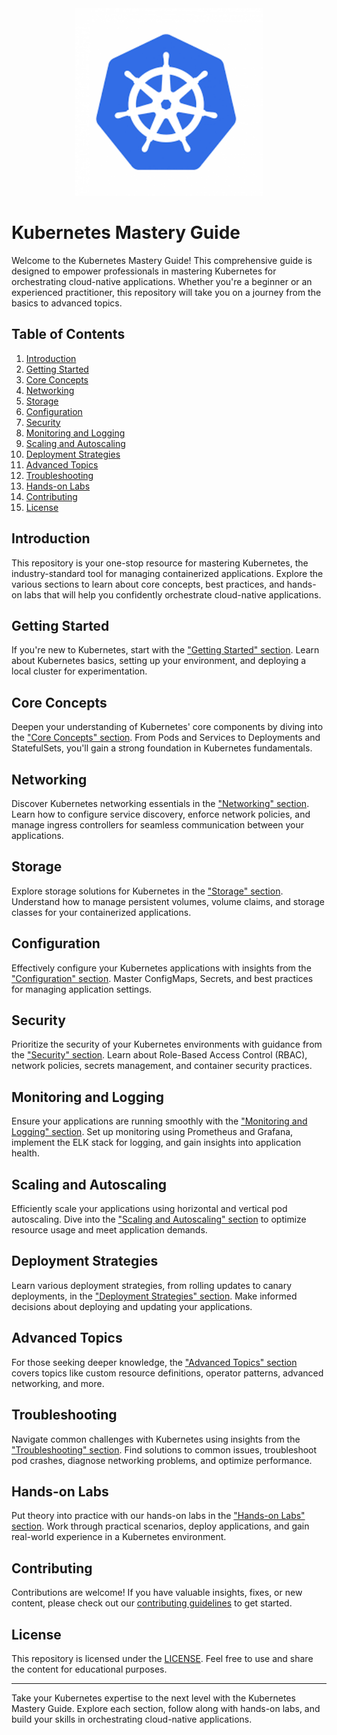 
<div align="center">
  <img src="images/kubernetes-logo.png" alt="Kubernetes Mastery Guide Logo" width="300" height="300">
</div>

# Kubernetes Mastery Guide

Welcome to the Kubernetes Mastery Guide! This comprehensive guide is designed to empower professionals in mastering Kubernetes for orchestrating cloud-native applications. Whether you're a beginner or an experienced practitioner, this repository will take you on a journey from the basics to advanced topics.

## Table of Contents

1. [Introduction](#introduction)
2. [Getting Started](#getting-started)
3. [Core Concepts](#core-concepts)
4. [Networking](#networking)
5. [Storage](#storage)
6. [Configuration](#configuration)
7. [Security](#security)
8. [Monitoring and Logging](#monitoring-and-logging)
9. [Scaling and Autoscaling](#scaling-and-autoscaling)
10. [Deployment Strategies](#deployment-strategies)
11. [Advanced Topics](#advanced-topics)
12. [Troubleshooting](#troubleshooting)
13. [Hands-on Labs](#hands-on-labs)
14. [Contributing](#contributing)
15. [License](#license)

## Introduction

This repository is your one-stop resource for mastering Kubernetes, the industry-standard tool for managing containerized applications. Explore the various sections to learn about core concepts, best practices, and hands-on labs that will help you confidently orchestrate cloud-native applications.

## Getting Started

If you're new to Kubernetes, start with the ["Getting Started" section](docs/getting-started/introduction.md). Learn about Kubernetes basics, setting up your environment, and deploying a local cluster for experimentation.

## Core Concepts

Deepen your understanding of Kubernetes' core components by diving into the ["Core Concepts" section](docs/core-concepts/). From Pods and Services to Deployments and StatefulSets, you'll gain a strong foundation in Kubernetes fundamentals.

## Networking

Discover Kubernetes networking essentials in the ["Networking" section](docs/networking/). Learn how to configure service discovery, enforce network policies, and manage ingress controllers for seamless communication between your applications.

## Storage

Explore storage solutions for Kubernetes in the ["Storage" section](docs/storage/). Understand how to manage persistent volumes, volume claims, and storage classes for your containerized applications.

## Configuration

Effectively configure your Kubernetes applications with insights from the ["Configuration" section](docs/configuration/). Master ConfigMaps, Secrets, and best practices for managing application settings.

## Security

Prioritize the security of your Kubernetes environments with guidance from the ["Security" section](docs/security/). Learn about Role-Based Access Control (RBAC), network policies, secrets management, and container security practices.

## Monitoring and Logging

Ensure your applications are running smoothly with the ["Monitoring and Logging" section](docs/monitoring-and-logging/). Set up monitoring using Prometheus and Grafana, implement the ELK stack for logging, and gain insights into application health.

## Scaling and Autoscaling

Efficiently scale your applications using horizontal and vertical pod autoscaling. Dive into the ["Scaling and Autoscaling" section](docs/scaling-and-autoscaling/) to optimize resource usage and meet application demands.

## Deployment Strategies

Learn various deployment strategies, from rolling updates to canary deployments, in the ["Deployment Strategies" section](docs/deployment-strategies/). Make informed decisions about deploying and updating your applications.

## Advanced Topics

For those seeking deeper knowledge, the ["Advanced Topics" section](docs/advanced-topics/) covers topics like custom resource definitions, operator patterns, advanced networking, and more.

## Troubleshooting

Navigate common challenges with Kubernetes using insights from the ["Troubleshooting" section](docs/troubleshooting/). Find solutions to common issues, troubleshoot pod crashes, diagnose networking problems, and optimize performance.

## Hands-on Labs

Put theory into practice with our hands-on labs in the ["Hands-on Labs" section](docs/hands-on-labs/). Work through practical scenarios, deploy applications, and gain real-world experience in a Kubernetes environment.

## Contributing

Contributions are welcome! If you have valuable insights, fixes, or new content, please check out our [contributing guidelines](.github/CONTRIBUTING.md) to get started.

## License

This repository is licensed under the [LICENSE](LICENSE). Feel free to use and share the content for educational purposes.

---

Take your Kubernetes expertise to the next level with the Kubernetes Mastery Guide. Explore each section, follow along with hands-on labs, and build your skills in orchestrating cloud-native applications.
